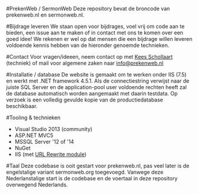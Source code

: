 #PrekenWeb / SermonWeb
Deze repository bevat de broncode van prekenweb.nl en sermonweb.nl. 

#Bijdrage leveren
We staan open voor bijdrages, voel vrij om code aan te bieden, een issue aan te maken of in contact met ons te komen over een goed idee! We rekenen er wel op dat mensen die een bijdrage willen leveren voldoende kennis hebben van de hieronder genoemde technieken.

#Contact
Voor vragen/ideeen, neem contact op met [Kees Schollaart](https://github.com/keesschollaart81) (techniek) of mail voor algemene zaken naar [info@prekenweb.nl](mailto:info@prekenweb.nl)

#Installatie / database
De website is gemaakt om te werken onder IIS (7.5) en werkt met .NET framework 4.5.1. 
Als de connectiestring verwijst naar de juiste SQL Server en de application-pool user voldoende rechten heeft zal de database automatisch worden aangemaakt met daarin testdata. Op verzoek is een volledig gevulde kopie van de productiedatabase beschikbaar.

#Tooling & technieken
- Visual Studio 2013 (community)
- ASP.NET MVC5
- MSSQL Server '12 of '14
- NuGet
- IIS (met [URL Rewrite module](http://www.iis.net/downloads/microsoft/url-rewrite))

#Taal
Deze codebase is ooit gestart voor prekenweb.nl, pas veel later is de engelstalige variant sermonweb.org toegevoegd. Vanwege deze Nederlanstalige start is de codebase en de voertaal in deze repository overwegend Nederlands.
